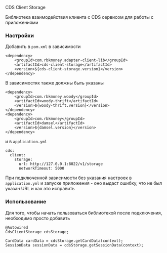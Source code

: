 CDS Client Storage

Библиотека взаимодействия клиента с CDS сервисом для работы с приложениями

### Настройки

Добавить в `pom.xml` в зависимости

```
<dependency>
    <groupId>com.rbkmoney.adapter-client-lib</groupId>
    <artifactId>cds-client-storage</artifactId>
    <version>${cds-client-storage.version}</version>
</dependency>
```

В зависимостях также должны быть указаны
```
<dependency>
    <groupId>com.rbkmoney.woody</groupId>
    <artifactId>woody-thrift</artifactId>
    <version>${woody-thrift.version}</version>
</dependency>
<dependency>
    <groupId>com.rbkmoney</groupId>
    <artifactId>damsel</artifactId>
    <version>${damsel.version}</version>
</dependency>
```

и в `application.yml`

```
cds:
  client:
    storage:
      url: http://127.0.0.1:8022/v1/storage
      networkTimeout: 5000
```

При подключенной зависимости без указания настроек в `application.yml` и запуске приложения - оно выдаст ошибку, что не был указан URL и как это исправить

### Использование

Для того, чтобы начать пользоваться библиотекой после подключения, необходимо просто добавить

```
@Autowired
CdsClientStorage cdsStorage;

CardData cardData = cdsStorage.getCardData(context);
SessionData sessionData = cdsStorage.getSessionData(context);
```
